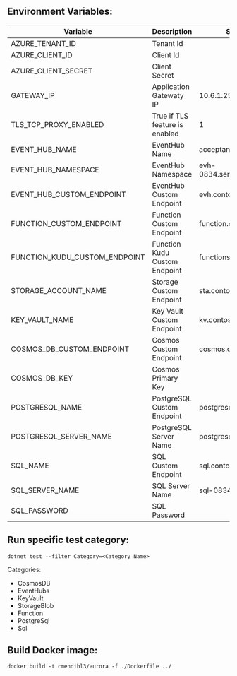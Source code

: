 ## Environment Variables:

Variable                      | Description                    | Sample Value                                               
------------------------------| -------------------------------| ------------------------------------------------------------
AZURE_TENANT_ID               | Tenant Id                      |                                                            
AZURE_CLIENT_ID               | Client Id                      |                                                            
AZURE_CLIENT_SECRET           | Client Secret                  |                                                            
GATEWAY_IP                    | Application Gatewaty IP        | 10.6.1.254
TLS_TCP_PROXY_ENABLED         | True if TLS feature is enabled | 1                                                          
EVENT_HUB_NAME                | EventHub Name                  | acceptancetesteventhub
EVENT_HUB_NAMESPACE           | EventHub Namespace             | evh-0834.servicebus.windows.net
EVENT_HUB_CUSTOM_ENDPOINT     | EventHub Custom Endpoint       | evh.contoso.corp
FUNCTION_CUSTOM_ENDPOINT      | Function Custom Endpoint       | function.contoso.corp
FUNCTION_KUDU_CUSTOM_ENDPOINT | Function Kudu Custom Endpoint  | functionscm.contoso.corp
STORAGE_ACCOUNT_NAME          | Storage Custom Endpoint        | sta.contoso.corp
KEY_VAULT_NAME                | Key Vault Custom Endpoint      | kv.contoso.corp
COSMOS_DB_CUSTOM_ENDPOINT     | Cosmos Custom Endpoint         | cosmos.contoso.corp
COSMOS_DB_KEY                 | Cosmos Primary Key             | 
POSTGRESQL_NAME               | PostgreSQL Custom Endpoint     | postgresql.contoso.corp
POSTGRESQL_SERVER_NAME        | PostgreSQL Server Name         | postgresql-0834
SQL_NAME                      | SQL Custom Endpoint            | sql.contoso.corp
SQL_SERVER_NAME               | SQL Server Name                | sql-0834
SQL_PASSWORD                  | SQL Password                   |

## Run specific test category:

``` shell
dotnet test --filter Category=<Category Name>
```

Categories:

* CosmosDB
* EventHubs
* KeyVault
* StorageBlob
* Function
* PostgreSql
* Sql

## Build Docker image:

``` shell
docker build -t cmendibl3/aurora -f ./Dockerfile ../
```
